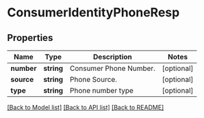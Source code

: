 # ConsumerIdentityPhoneResp

## Properties
Name | Type | Description | Notes
------------ | ------------- | ------------- | -------------
**number** | **string** | Consumer Phone Number. | [optional] 
**source** | **string** | Phone Source. | [optional] 
**type** | **string** | Phone number type | [optional] 

[[Back to Model list]](../README.md#documentation-for-models) [[Back to API list]](../README.md#documentation-for-api-endpoints) [[Back to README]](../README.md)


